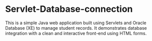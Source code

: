 # Servlet-Database-connection
This is a simple Java web application built using Servlets and Oracle Database (XE) to manage student records. It demonstrates database integration with a clean and interactive front-end using HTML forms.
